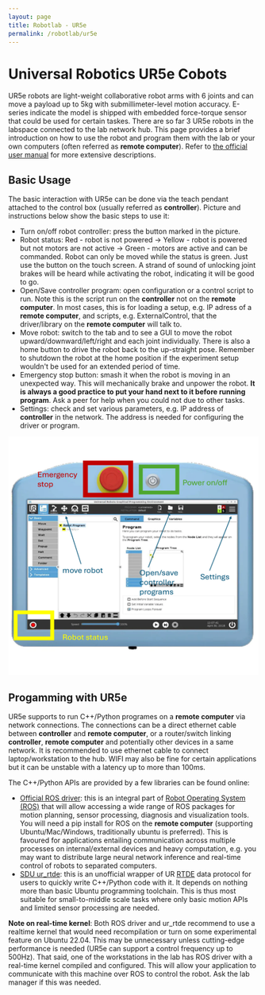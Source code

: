 ```yaml
---
layout: page
title: Robotlab - UR5e
permalink: /robotlab/ur5e
---
```


# Universal Robotics UR5e Cobots
UR5e robots are light-weight collaborative robot arms with 6 joints and can move a payload up to 5kg with submillimeter-level motion accuracy. E-series indicate the model is shipped with embedded force-torque sensor that could be used for certain taskes. There are so far 3 UR5e robots in the labspace connected to the lab network hub. This page provides a brief introduction on how to use the robot and program them with the lab or your own computers (often referred as __remote computer__). Refer to [the official user manual](https://www.universal-robots.com/download/manuals-e-seriesur20ur30/user/ur5e/59/user-manual-ur5e-e-series-sw-59-english-international-en/) for more extensive descriptions.

## Basic Usage
The basic interaction with UR5e can be done via the teach pendant attached to the control box (usually referred as __controller__). Picture and instructions below show the basic steps to use it:

* Turn on/off robot controller: press the button marked in the picture.
* Robot status: Red - robot is not powered -> Yellow - robot is powered but not motors are not active -> Green - motors are active and can be commanded. Robot can only be moved while the status is green. Just use the button on the touch screen. A strand of sound of unlocking joint brakes will be heard while activating the robot, indicating it will be good to go.
* Open/Save controller program: open configuration or a control script to run. Note this is the script run on the __controller__ not on the __remote computer__. In most cases, this is for loading a setup, e.g. IP adress of a __remote computer__, and scripts, e.g. ExternalControl, that the driver/library on the __remote computer__ will talk to.
* Move robot: switch to the tab and to see a GUI to move the robot upward/downward/left/right and each joint individually. There is also a home button to drive the robot back to the up-straight pose. Remember to shutdown the robot at the home position if the experiment setup wouldn't be used for an extended period of time. 
* Emergency stop button: smash it when the robot is moving in an unexpected way. This will mechanically brake and unpower the robot. __It is always a good practice to put your hand next to it before running program__. Ask a peer for help when you could not due to other tasks.
* Settings: check and set various parameters, e.g. IP address of __controller__ in the network. The address is needed for configuring the driver or program. 

<div>
<img src="./assets/img/ur5eTeachPendant.png" width="640" height="480"/>
</div>

## Progamming with UR5e 
UR5e supports to run C++/Python programes on a __remote computer__ via network connections. The connections can be a direct ethernet cable between __controller__ and __remote computer__, or a router/switch linking __controller__, __remote computer__ and potentially other devices in a same network. It is recommended to use ethernet cable to connect laptop/workstation to the hub. WIFI may also be fine for certain applications but it can be unstable with a latency up to more than 100ms.

The C++/Python APIs are provided by a few libraries can be found online:

* [Official ROS driver](https://github.com/UniversalRobots/Universal_Robots_ROS_Driver): this is an integral part of [Robot Operating System (ROS)](https://www.ros.org) that will allow accessing a wide range of ROS packages for motion planning, sensor processing, diagnosis and visualization tools. You will need a pip install for ROS on the __remote computer__ (supporting Ubuntu/Mac/Windows, traditionally ubuntu is preferred). This is favoured for applications entailing communication across multiple processes on internal/external devices and heavy computation, e.g. you may want to distribute large neural network inference and real-time control of robots to separated computers.   
* [SDU ur_rtde](https://gitlab.com/sdurobotics/ur_rtde): this is an unofficial wrapper of UR [RTDE](https://www.universal-robots.com/articles/ur/interface-communication/real-time-data-exchange-rtde-guide/) data protocol for users to quickly write C++/Python code with it. It depends on nothing more than basic Ubuntu programming toolchain. This is thus most suitable for small-to-middle scale tasks where only basic motion APIs and limited sensor processing are needed.

__Note on real-time kernel__: Both ROS driver and ur_rtde recommend to use a realtime kernel that would need recompilation or turn on some experimental feature on Ubuntu 22.04. This may be unnecessary unless cutting-edge performance is needed (UR5e can support a control frequency up to 500Hz). That said, one of the workstations in the lab has ROS driver with a real-time kernel compiled and configured. This will allow your application to communicate with this machine over ROS to control the robot. Ask the lab manager if this was needed.